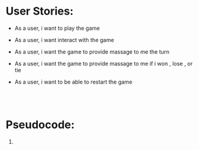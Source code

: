 # User Stories:
- As a user, i want to play the game

- As a user, i want interact with the game

- As a user, i want the game to provide massage to me the turn

- As a user, i want the game to provide massage to me if i won , lose , or tie

- As a user, i want to be able to restart the game


<br/>
<br/>

# Pseudocode:
1.